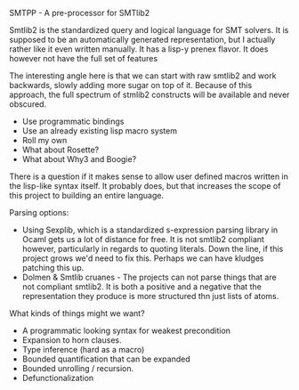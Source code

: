 SMTPP - A pre-processor for SMTlib2

Smtlib2 is the standardized query and logical language for SMT solvers. It is supposed to be an automatically generated representation, but I actually rather like it even written manually. It has a lisp-y prenex flavor.
It does however not have the full set of features

The interesting angle here is that we can start with raw smtlib2 and work backwards, slowly adding more sugar on top of it. Because of this approach, the full spectrum of stmlib2 constructs will be available and never obscured.

- Use programmatic bindings
- Use an already existing lisp macro system
- Roll my own
- What about Rosette?
- What about Why3 and Boogie?




There is a question if it makes sense to allow user defined macros written in the lisp-like syntax itself. It probably does, but that increases the scope of this project to building an entire language.


Parsing options:
- Using Sexplib, which is a standardized s-expression parsing library in Ocaml gets us a lot of distance for free. It is not smtlib2 compliant however, particularly in regards to quoting literals. Down the line, if this project grows we'd need to fix this. Perhaps we can have kludges patching this up.
- Dolmen & Smtlib cruanes - The projects can not parse things that are not compliant smtlib2. It is both a positive and a negative that the representation they produce is more structured thn just lists of atoms.

What kinds of things might we want?
- A programmatic looking syntax for weakest precondition
- Expansion to horn clauses.
- Type inference (hard as a macro)
- Bounded quantification that can be expanded
- Bounded unrolling / recursion. 
- Defunctionalization

